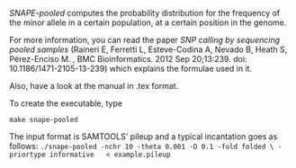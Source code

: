 
*SNAPE-pooled* computes the probability distribution for the frequency of the
minor allele in a certain population, at a certain position in the genome.

For more information, you can read the
paper _SNP calling by sequencing pooled samples_
(Raineri E, Ferretti L, Esteve-Codina A, Nevado B, Heath S, Pérez-Enciso M.
, BMC Bioinformatics. 2012 Sep 20;13:239. doi: 10.1186/1471-2105-13-239) which explains the formulae used in it.

Also, have a look at the manual in .tex format. 

To create the executable, type

``
make snape-pooled
``

The input format is SAMTOOLS' pileup and a typical incantation goes as follows:
``
./snape-pooled -nchr 10 -theta 0.001 -D 0.1 -fold folded \
-priortype informative   < example.pileup
``
